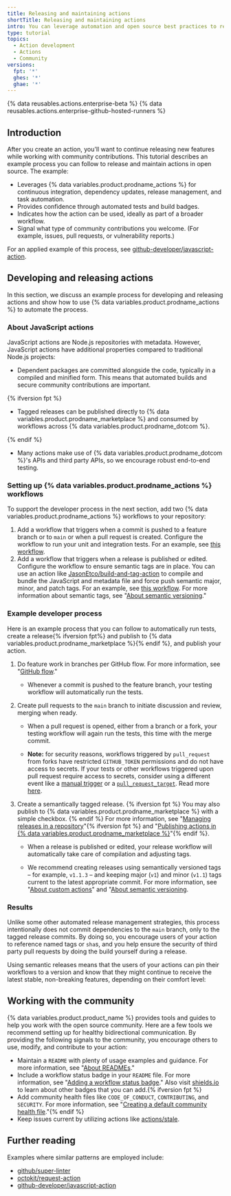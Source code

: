 ```yaml
---
title: Releasing and maintaining actions
shortTitle: Releasing and maintaining actions
intro: You can leverage automation and open source best practices to release and maintain actions.
type: tutorial
topics:
  - Action development
  - Actions
  - Community
versions:
  fpt: '*'
  ghes: '*'
  ghae: '*'
---
```


{% data reusables.actions.enterprise-beta %}
{% data reusables.actions.enterprise-github-hosted-runners %}

## Introduction

After you create an action, you'll want to continue releasing new features while working with community contributions. This tutorial describes an example process you can follow to release and maintain actions in open source. The example:

* Leverages {% data variables.product.prodname_actions %} for continuous integration, dependency updates, release management, and task automation.
* Provides confidence through automated tests and build badges.
* Indicates how the action can be used, ideally as part of a broader workflow.
* Signal what type of community contributions you welcome. (For example, issues, pull requests, or vulnerability reports.)

For an applied example of this process, see [github-developer/javascript-action](https://github.com/github-developer/javascript-action).

## Developing and releasing actions

In this section, we discuss an example process for developing and releasing actions and show how to use {% data variables.product.prodname_actions %} to automate the process.

### About JavaScript actions

JavaScript actions are Node.js repositories with metadata. However, JavaScript actions have additional properties compared to traditional Node.js projects:

* Dependent packages are committed alongside the code, typically in a compiled and minified form. This means that automated builds and secure community contributions are important.

{% ifversion fpt %}

* Tagged releases can be published directly to {% data variables.product.prodname_marketplace %} and consumed by workflows across {% data variables.product.prodname_dotcom %}.

{% endif %}

* Many actions make use of {% data variables.product.prodname_dotcom %}'s APIs and third party APIs, so we encourage robust end-to-end testing.

### Setting up {% data variables.product.prodname_actions %} workflows

To support the developer process in the next section, add two {% data variables.product.prodname_actions %} workflows to your repository:

1. Add a workflow that triggers when a commit is pushed to a feature branch or to `main` or when a pull request is created. Configure the workflow to run your unit and integration tests. For an example, see [this workflow](https://github.com/github-developer/javascript-action/blob/963a3b9a9c662fd499419a240ed8c49411ff5add/.github/workflows/test.yml).
2. Add a workflow that triggers when a release is published or edited. Configure the workflow to ensure semantic tags are in place. You can use an action like [JasonEtco/build-and-tag-action](https://github.com/JasonEtco/build-and-tag-action) to compile and bundle the JavaScript and metadata file and force push semantic major, minor, and patch tags. For an example, see [this workflow](https://github.com/github-developer/javascript-action/blob/963a3b9a9c662fd499419a240ed8c49411ff5add/.github/workflows/publish.yml). For more information about semantic tags, see "[About semantic versioning](https://docs.npmjs.com/about-semantic-versioning)."

### Example developer process

Here is an example process that you can follow to automatically run tests, create a release{% ifversion fpt%} and publish to {% data variables.product.prodname_marketplace %}{% endif %}, and publish your action.

1. Do feature work in branches per GitHub flow. For more information, see "[GitHub flow](/get-started/quickstart/github-flow)."
   * Whenever a commit is pushed to the feature branch, your testing workflow will automatically run the tests.

2. Create pull requests to the `main` branch to initiate discussion and review, merging when ready.

   * When a pull request is opened, either from a branch or a fork, your testing workflow will again run the tests, this time with the merge commit.

   * **Note:** for security reasons, workflows triggered by `pull_request` from forks have restricted `GITHUB_TOKEN` permissions and do not have access to secrets. If your tests or other workflows triggered upon pull request require access to secrets, consider using a different event like a [manual trigger](/actions/reference/events-that-trigger-workflows#manual-events) or a [`pull_request_target`](/actions/reference/events-that-trigger-workflows#pull_request_target). Read more [here](/actions/reference/events-that-trigger-workflows#pull-request-events-for-forked-repositories).

3. Create a semantically tagged release. {% ifversion fpt %} You may also publish to {% data variables.product.prodname_marketplace %} with a simple checkbox. {% endif %} For more information, see "[Managing releases in a repository](/github/administering-a-repository/managing-releases-in-a-repository#creating-a-release)"{% ifversion fpt %} and "[Publishing actions in {% data variables.product.prodname_marketplace %}](/actions/creating-actions/publishing-actions-in-github-marketplace#publishing-an-action)"{% endif %}.

   * When a release is published or edited, your release workflow will automatically take care of compilation and adjusting tags.

   * We recommend creating releases using semantically versioned tags – for example, `v1.1.3` – and keeping major (`v1`) and minor (`v1.1`) tags current to the latest appropriate commit. For more information, see "[About custom actions](/actions/creating-actions/about-custom-actions#using-release-management-for-actions)" and "[About semantic versioning](https://docs.npmjs.com/about-semantic-versioning).

### Results

Unlike some other automated release management strategies, this process intentionally does not commit dependencies to the `main` branch, only to the tagged release commits. By doing so, you encourage users of your action to reference named tags or `sha`s, and you help ensure the security of third party pull requests by doing the build yourself during a release.

Using semantic releases means that the users of your actions can pin their workflows to a version and know that they might continue to receive the latest stable, non-breaking features, depending on their comfort level:

## Working with the community

{% data variables.product.product_name %} provides tools and guides to help you work with the open source community. Here are a few tools we recommend setting up for healthy bidirectional communication. By providing the following signals to the community, you encourage others to use, modify, and contribute to your action:

* Maintain a `README` with plenty of usage examples and guidance. For more information, see "[About READMEs](/repositories/managing-your-repositorys-settings-and-features/customizing-your-repository/about-readmes)."
* Include a workflow status badge in your `README` file. For more information, see "[Adding a workflow status badge](/actions/managing-workflow-runs/adding-a-workflow-status-badge)." Also visit [shields.io](https://shields.io/) to learn about other badges that you can add.{% ifversion fpt %}
* Add community health files like `CODE_OF_CONDUCT`, `CONTRIBUTING`, and `SECURITY`. For more information, see "[Creating a default community health file](/github/building-a-strong-community/creating-a-default-community-health-file#supported-file-types)."{% endif %}
* Keep issues current by utilizing actions like [actions/stale](https://github.com/actions/stale).

## Further reading

Examples where similar patterns are employed include:

* [github/super-linter](https://github.com/github/super-linter)
* [octokit/request-action](https://github.com/octokit/request-action)
* [github-developer/javascript-action](https://github.com/github-developer/javascript-action)
